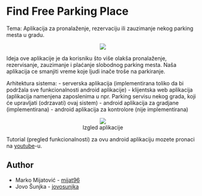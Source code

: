# Find Free Parking Place

<p>
  Tema: Aplikacija za pronalaženje, rezervaciju ili zauzimanje nekog parking mesta u gradu.
</p>

<p align="center"><img src="https://github.com/mijat96/ParkingPlaceRepository/blob/master/wiki-resources/parking.jpg"/></p>

Ideja ove aplikacije je da korisniku što više olakša pronalaženje, rezervisanje, zauzimanje i plaćanje slobodnog parking mesta. Naša aplikacija ce smanjiti vreme koje ljudi inače troše na parkiranje.

<p>
  Arhitektura sistema:
  - serverska aplikacija (implementirana toliko da bi podržala sve funkcionalnosti android aplikacije)
  - klijentska web aplikacija (aplikacija namenjena zaposlenima u npr. Parking servisu nekog grada, koji će upravljati (odrzavati) ovaj sistem) 
  - android aplikacija za gradjane (implementirana)
  - android aplikacija za kontrolore (nije implementirana)
</p>


<p align="center">
  <img src="https://github.com/mijat96/ParkingPlaceRepository/blob/master/wiki-resources/map_page.png"/> <br/>
  Izgled aplikacije
</p>

Tutorial (pregled funkcionalnosti) za ovu android aplikaciju mozete pronaci na [youtube](https://youtu.be/Z8EJt2L03dY)-u.


## Author

-   Marko Mijatović - [mijat96](https://github.com/mijat96)
-   Jovo Šunjka -  [jovosunjka](https://github.com/jovosunjka)
